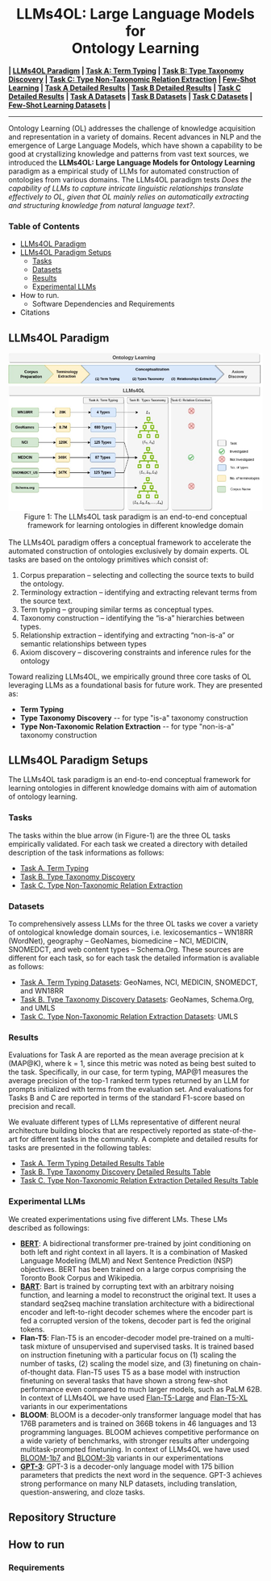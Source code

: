 
<h1 align="center">LLMs4OL: Large Language Models for <br> Ontology Learning 
</h1>

**| [LLMs4OL Paradigm](./README.md#llms4ol-paradigm) | [Task A: Term Typing](./TaskA/README.md) | [Task B: Type Taxonomy Discovery](./TaskB/README.md) | [Task C: Type Non-Taxonomic Relation Extraction](./TaskC/README.md) | [Few-Shot Learning](./FSL/README.md) | [Task A Detailed Results](./TaskA/results/readme.md) | [Task B Detailed Results](./TaskB/results/readme.md) | [Task C Detailed Results](./TaskC/results/readme.md) | [Task A Datasets](./datasets/TaskA/README.md) | [Task B Datasets](./datasets/TaskB/README.md) | [Task C Datasets](./datasets/TaskC/README.md) | [Few-Shot Learning Datasets](./datasets/FSL/README.md) |**

--------------

Ontology Learning (OL) addresses the challenge of knowledge acquisition and representation  in a variety of domains. Recent advances in NLP and the emergence of Large Language Models, which have shown a capability to be good at crystallizing knowledge and patterns from vast text sources, we introduced the **LLMs4OL: Large Language Models for Ontology Learning** paradigm as a empirical study of LLMs for automated construction of ontologies from various domains.  The LLMs4OL paradigm tests *Does the capability of LLMs to capture intricate linguistic relationships translate effectively to OL, given that OL mainly relies on automatically extracting and structuring knowledge from natural language text?*.

### Table of Contents
- [LLMs4OL Paradigm](#llms4ol-paradigm)
- [LLMs4OL Paradigm Setups](#llms4ol-paradigm-setups)
    - [Tasks](#tasks)
    - [Datasets](#datasets)
    - [Results](#results)
    - E[xperimental LLMs](#experimental-llms)
- How to run.
    - Software Dependencies and Requirements
- Citations


## LLMs4OL Paradigm
<div align="center"><img src="images/LLMs4OL.jpg" /></div>
<div align="center">Figure 1: The LLMs4OL task paradigm is an end-to-end conceptual framework for learning ontologies in different knowledge domain</div>

<br>
The LLMs4OL paradigm offers a conceptual framework to accelerate the automated construction of ontologies exclusively by domain experts. OL tasks are based on the ontology primitives which consist of:

1. Corpus preparation – selecting and collecting the source texts to build the ontology. 
2. Terminology extraction – identifying and extracting relevant terms from the source text.
3. Term typing – grouping similar terms as conceptual types. 
4. Taxonomy construction – identifying the “is-a” hierarchies between types.
5. Relationship extraction – identifying and extracting “non-is-a” or semantic relationships between types
6. Axiom discovery – discovering constraints and inference rules for the ontology

Toward realizing LLMs4OL, we empirically ground three core tasks of OL leveraging LLMs as a foundational basis for future work. They are presented as:

- **Term Typing**
- **Type Taxonomy Discovery** -- for type "is-a" taxonomy construction
- **Type Non-Taxonomic Relation Extraction** -- for type "non-is-a" taxonomy construction

## LLMs4OL Paradigm Setups

The LLMs4OL task paradigm is an end-to-end conceptual framework for learning ontologies in different knowledge domains with aim of automation of ontology learning. 

### Tasks

The tasks within the blue arrow (in Figure-1) are the three OL tasks empirically validated. For each task we created a directory with detailed description of the task informations as follows:

- [Task A. Term Typing](./TaskA/README.md) 
- [Task B. Type Taxonomy Discovery](./TaskB/README.md)
- [Task C. Type Non-Taxonomic Relation Extraction](./TaskC/README.md)

### Datasets
To comprehensively assess LLMs for the three OL tasks we cover a variety of ontological knowledge domain sources, i.e. lexicosemantics – WN18RR (WordNet), geography – GeoNames,
biomedicine – NCI, MEDICIN, SNOMEDCT, and web content types – Schema.Org. These sources are different for each task, so for each task the detailed information is avaliable as follows:

- [Task A. Term Typing Datasets](./datasets/TaskA/README.md): GeoNames, NCI, MEDICIN, SNOMEDCT, and WN18RR
- [Task B. Type Taxonomy Discovery Datasets](./datasets/TaskB/README.md): GeoNames, Schema.Org, and UMLS
- [Task C. Type Non-Taxonomic Relation Extraction Datasets](./datasets/TaskC/README.md): UMLS


### Results

Evaluations for Task A are reported as the mean average precision at k (MAP@K), where k = 1, since this metric was noted as being best suited to the task. Specifically, in our case, for term typing, MAP@1 measures the average precision of the top-1 ranked term types returned by an LLM for prompts initialized with terms from the evaluation set. And evaluations for Tasks B and
C are reported in terms of the standard F1-score based on precision and recall.

We evaluate different types of LLMs representative of different neural architecture building blocks that are respectively reported as state-of-the-art for different tasks in the community. A complete and detailed results for tasks are presented in the following tables:

- [Task A. Term Typing Detailed Results Table](./TaskA/results/readme.md) 
- [Task B. Type Taxonomy Discovery Detailed Results Table](./TaskB/results/readme.md) 
- [Task C. Type Non-Taxonomic Relation Extraction Detailed Results Table](./TaskC/results/readme.md)

### Experimental LLMs

We created experimentations using five different LMs. These LMs described as followings:
- **[BERT](https://huggingface.co/bert-large-uncased)**: A bidirectional transformer pre-trained by joint conditioning on both left and right context in all layers. It is a combination of Masked Language Modeling (MLM) and Next Sentence Prediction (NSP) objectives. BERT has been trained on a large corpus comprising the Toronto Book Corpus and Wikipedia.
- **[BART](https://huggingface.co/facebook/bart-large)**: Bart is trained by corrupting text with an arbitrary noising function, and learning a model to reconstruct the original text. It uses a standard seq2seq machine translation architecture with a bidirectional encoder and left-to-right decoder schemes where the encoder part is fed a corrupted version of the tokens, decoder part is fed the original tokens.
- **Flan-T5**: Flan-T5 is an encoder-decoder model pre-trained on a multi-task mixture of unsupervised and supervised tasks. It is trained based on instruction finetuning with a particular focus on (1) scaling the number of tasks, (2) scaling the model size, and (3) finetuning on chain-of-thought data. Flan-T5 uses T5 as a base model with instruction finetuning on several tasks that have shown a strong few-shot performance even compared to much larger models, such as PaLM 62B. In context of LLMs4OL we have used [Flan-T5-Large](https://huggingface.co/google/flan-t5-large) and [Flan-T5-XL](https://huggingface.co/google/flan-t5-xl) variants in our experimentations
- **BLOOM**: BLOOM is a decoder-only transformer language model that has 176B parameters and is trained on 366B tokens in 46 languages and 13 programming languages. BLOOM achieves competitive performance on a wide variety of benchmarks, with stronger results after undergoing multitask-prompted finetuning. In context of LLMs4OL we have used [BLOOM-1b7](https://huggingface.co/bigscience/bloom-1b7) and [BLOOM-3b](https://huggingface.co/bigscience/bloomz-3b) variants in our experimentations
- **[GPT-3](https://platform.openai.com/docs/models/gpt-3)**: GPT-3 is a decoder-only language model with 175 billion parameters that predicts the next word in the sequence. GPT-3 achieves strong performance on many NLP datasets, including translation, question-answering, and cloze tasks. 


## Repository Structure



## How to run

### Requirements
